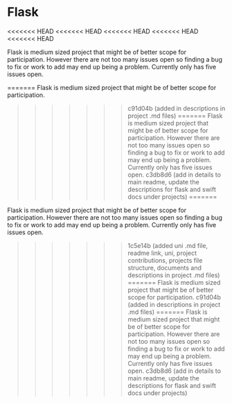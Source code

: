 # Flask
<<<<<<< HEAD
<<<<<<< HEAD
<<<<<<< HEAD
<<<<<<< HEAD
<<<<<<< HEAD

Flask is medium sized project that might be of better scope for participation. However there are not too many issues open so finding a bug to fix or work to add may end up being a problem. Currently only has five issues open. 

=======
Flask is medium sized project that might be of better scope for participation. 
>>>>>>> c91d04b (added in descriptions in project .md files)
=======
Flask is medium sized project that might be of better scope for participation. However there are not too many issues open so finding a bug to fix or work to add may end up being a problem. Currently only has five issues open. 
>>>>>>> c3db8d6 (add in details to main readme, update the descriptions for flask and swift docs under projects)
=======

Flask is medium sized project that might be of better scope for participation. However there are not too many issues open so finding a bug to fix or work to add may end up being a problem. Currently only has five issues open. 

>>>>>>> 1c5e14b (added uni .md file, readme link, uni, project contributions, projects file structure, documents and descriptions in project .md files)
=======
Flask is medium sized project that might be of better scope for participation. 
>>>>>>> c91d04b (added in descriptions in project .md files)
=======
Flask is medium sized project that might be of better scope for participation. However there are not too many issues open so finding a bug to fix or work to add may end up being a problem. Currently only has five issues open. 
>>>>>>> c3db8d6 (add in details to main readme, update the descriptions for flask and swift docs under projects)
